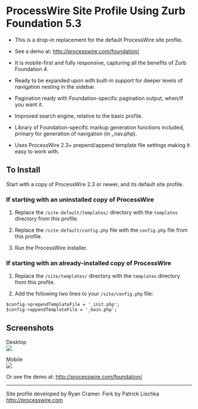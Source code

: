 # ProcessWire Site Profile Using Zurb Foundation 5.3

- This is a drop-in replacement for the default ProcessWire site profile. 

- See a demo at: http://processwire.com/foundation/ 

- It is mobile-first and fully responsive, capturing all the benefits of 
  Zurb Foundation 4.

- Ready to be expanded upon with built-in support for deeper levels
  of navigation nesting in the sidebar.

- Pagination ready with Foundation-specific pagination output, when/if 
  you want it. 

- Improved search engine, relative to the basic profile. 

- Library of Foundation-specific markup generation functions included,
  primary for generation of navigation (in _nav.php). 

- Uses ProcessWire 2.3+ prepend/append template file settings making 
  it easy to work with. 


## To Install

Start with a copy of ProcessWire 2.3 or newer, and its default site profile. 

### If starting with an uninstalled copy of ProcessWire

1. Replace the `/site-default/templates/` directory with the `templates` 
   directory from this profile. 

2. Replace the `/site-default/config.php` file with the `config.php` file 
   from this profile.

3. Run the ProcessWire installer.

### If starting with an already-installed copy of ProcessWire

1. Replace the `/site/templates/` directory with the `templates` 
   directory from this profile. 

2. Add the following two lines to your `/site/config.php` file: 

```
$config->prependTemplateFile = '_init.php';
$config->appendTemplateFile = '_main.php';
```


## Screenshots

Desktop  
<img src='https://raw.github.com/ryancramerdesign/FoundationSiteProfile/master/screenshot-desktop.jpg' />

Mobile  
<img src='https://raw.github.com/ryancramerdesign/FoundationSiteProfile/master/screenshot-mobile.jpg' />

Or see the demo at: http://processwire.com/foundation/ 

------------

Site profile developed by Ryan Cramer. Fork by Patrick Lischka
http://processwire.com 

